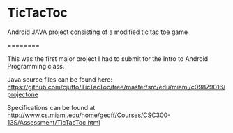 TicTacToc
=========

Android JAVA project consisting of a modified tic tac toe game


========

This was the first major project I had to submit for the Intro to Android Programming class. 

Java source files can be found here: https://github.com/cjuffo/TicTacToc/tree/master/src/edu/miami/c09879016/projectone

Specifications can be found at http://www.cs.miami.edu/home/geoff/Courses/CSC300-13S/Assessment/TicTacToc.html
